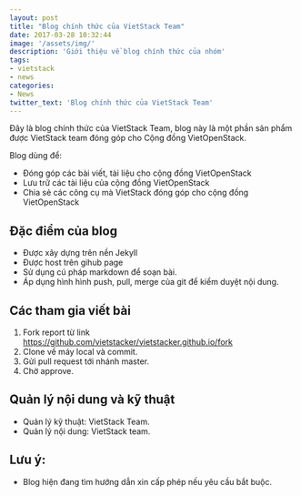 ```yaml
---
layout: post
title: "Blog chính thức của VietStack Team"
date: 2017-03-28 10:32:44
image: '/assets/img/'
description: 'Giới thiệu về blog chính thức của nhóm'
tags:
- vietstack
- news
categories:
- News
twitter_text: 'Blog chính thức của VietStack Team'
---
```


Đây là blog chính thức của VietStack Team, blog này là một phần sản phẩm được VietStack team đóng góp cho Cộng đồng VietOpenStack.

Blog dùng để:

- Đóng góp các bài viết, tài liệu cho cộng đồng VietOpenStack
- Lưu trữ các tài liệu của cộng đồng VietOpenStack
- Chia sẻ các công cụ mà VietStack đóng góp cho cộng đồng VietOpenStack

## Đặc điểm của blog

- Được xây dựng trên nền Jekyll
- Được host trên gihub page
- Sử dụng cú pháp markdown để soạn bài.
- Áp dụng hình hình push, pull, merge của git để kiểm duyệt nội dung.

## Các tham gia viết bài

1. Fork report từ link https://github.com/vietstacker/vietstacker.github.io/fork
2. Clone về máy local và commit.
3. Gửi pull request tới nhánh master.
4. Chờ approve.

## Quản lý nội dung và kỹ thuật
- Quản lý kỹ thuật: VietStack Team.
- Quản lý nội dung: VietStack team.

## Lưu ý: 
- Blog hiện đang tìm hướng dẫn xin cấp phép nếu yêu cầu bắt buộc.